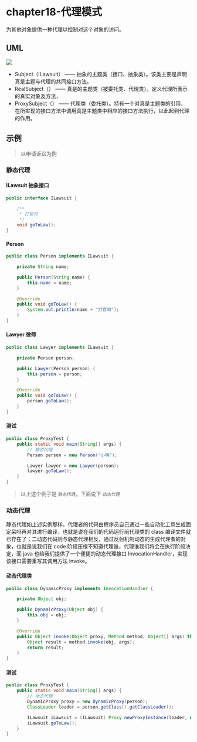 # chapter18-代理模式

为其他对象提供一种代理以控制对这个对象的访问。

## UML

![](https://raw.githubusercontent.com/onlylemi/res/master/dp_proxy_uml.png)

* Subject（ILawsuit） —— 抽象的主题类（接口、抽象类）。该类主要是声明真是主题与代理的共同接口方法。
* RealSubject（） —— 真是的主题类（被委托类、代理类）。定义代理所表示的真实对象及方法，
* ProxySubject（） —— 代理类（委托类）。持有一个对真是主题类的引用，在所实现的接口方法中调用真是主题类中相应的接口方法执行，以此起到代理的作用。

## 示例

> 以申请诉讼为例

### 静态代理

#### ILawsuit 抽象接口

```java
public interface ILawsuit {

    /**
     * 打官司
     */
    void goToLaw();
}
```

#### Person

```java
public class Person implements ILawsuit {

    private String name;

    public Person(String name) {
        this.name = name;
    }

    @Override
    public void goToLaw() {
        System.out.println(name + "打官司");
    }
}
```

#### Lawyer 律师

```java
public class Lawyer implements ILawsuit {

    private Person person;

    public Lawyer(Person person) {
        this.person = person;
    }

    @Override
    public void goToLaw() {
        person.goToLaw();
    }
}
```

#### 测试

```java
public class ProxyTest {
    public static void main(String[] args) {
        // 静态代理
        Person person = new Person("小明");

        Lawyer lawyer = new Lawyer(person);
        lawyer.goToLaw();
    }
}
```

> 以上这个例子是 `静态代理`，下面说下 `动态代理`

### 动态代理

静态代理如上述实例那样，代理者的代码由程序员自己通过一些自动化工具生成固定呆吗再对其进行编译，也就是说在我们的代码运行前代理类的 class 编译文件就已存在了；二动态代码则与静态代理相反，通过反射机制动态的生成代理者的对象，也就是说我们在 code 阶段压根不知道代理谁，代理谁我们将会在执行阶段决定，而 java 也给我们提供了一个便捷的动态代理接口 InvocationHandler，实现该接口需要重写其调用方法 invoke。

#### 动态代理类

```java
public class DynamicProxy implements InvocationHandler {

    private Object obj;

    public DynamicProxy(Object obj) {
        this.obj = obj;
    }

    @Override
    public Object invoke(Object proxy, Method method, Object[] args) throws Throwable {
        Object result = method.invoke(obj, args);
        return result;
    }
}
```

#### 测试

```java
public class ProxyTest {
    public static void main(String[] args) {
        // 动态代理
        DynamicProxy proxy = new DynamicProxy(person);
        ClassLoader loader = person.getClass().getClassLoader();

        ILawsuit iLawsuit = (ILawsuit) Proxy.newProxyInstance(loader, new Class[]{ILawsuit.class}, proxy);
        iLawsuit.goToLaw();
    }
}
```
